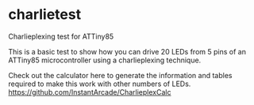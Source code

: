 # charlietest
Charlieplexing test for ATTiny85

This is a basic test to show how you can drive 20 LEDs from 5 pins of an ATTiny85 microcontroller using a charlieplexing technique.

Check out the calculator here to generate the information and tables required to make this work with other numbers of LEDs.
https://github.com/InstantArcade/CharlieplexCalc
